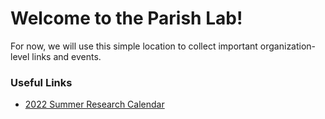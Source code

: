 Welcome to the Parish Lab!
==========================

<!--

**Here are some ideas to get you started:**

🙋‍♀️ A short introduction - what is your organization all about?
🌈 Contribution guidelines - how can the community get involved?
👩‍💻 Useful resources - where can the community find your docs? Is there anything else the community should know?
🍿 Fun facts - what does your team eat for breakfast?
🧙 Remember, you can do mighty things with the power of [Markdown](https://docs.github.com/github/writing-on-github/getting-started-with-writing-and-formatting-on-github/basic-writing-and-formatting-syntax)
-->

For now, we will use this simple location to collect important organization-level links and events.

### Useful Links

- [2022 Summer Research Calendar](https://calendar.google.com/calendar/embed?src=carol.parish%40gmail.com&ctz=America%2FNew_York)
